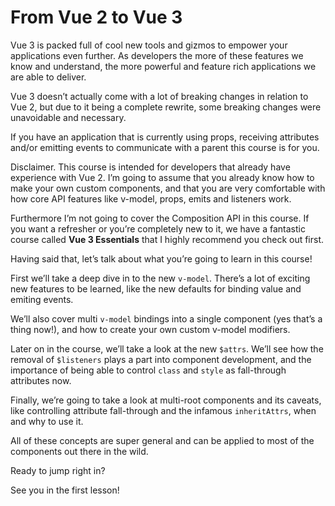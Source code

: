 # From Vue 2 to Vue 3

Vue 3 is packed full of cool new tools and gizmos to empower your applications even further. As developers the more of these features we know and understand, the more powerful and feature rich applications we are able to deliver.

Vue 3 doesn’t actually come with a lot of breaking changes in relation to Vue 2, but due to it being a complete rewrite, some breaking changes were unavoidable and necessary.

If you have an application that is currently using props, receiving attributes and/or emitting events to communicate with a parent this course is for you.

Disclaimer. This course is intended for developers that already have experience with Vue 2\. I’m going to assume that you already know how to make your own custom components, and that you are very comfortable with how core API features like v-model, props, emits and listeners work.

Furthermore I’m not going to cover the Composition API in this course. If you want a refresher or you’re completely new to it, we have a fantastic course called **Vue 3 Essentials** that I highly recommend you check out first.

Having said that, let’s talk about what you’re going to learn in this course!

First we’ll take a deep dive in to the new `v-model`. There’s a lot of exciting new features to be learned, like the new defaults for binding value and emiting events.

We’ll also cover multi `v-model` bindings into a single component (yes that’s a thing now!), and how to create your own custom v-model modifiers.

Later on in the course, we’ll take a look at the new `$attrs`. We’ll see how the removal of `$listeners` plays a part into component development, and the importance of being able to control `class` and `style` as fall-through attributes now.

Finally, we’re going to take a look at multi-root components and its caveats, like controlling attribute fall-through and the infamous `inheritAttrs`, when and why to use it.

All of these concepts are super general and can be applied to most of the components out there in the wild.

Ready to jump right in?

See you in the first lesson!
